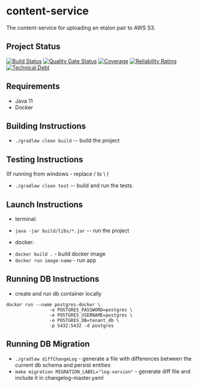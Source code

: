 # content-service
The content-service for uploading an etalon pair to AWS S3.

## Project Status
[![Build Status](https://travis-ci.com/speech4j/content-service.svg?branch=master)](https://travis-ci.com/speech4j/content-service)
[![Quality Gate Status](https://sonarcloud.io/api/project_badges/measure?project=speech4j_content-service&metric=alert_status)](https://sonarcloud.io/dashboard?id=speech4j_content-service)
[![Coverage](https://sonarcloud.io/api/project_badges/measure?project=speech4j_content-service&metric=coverage)](https://sonarcloud.io/dashboard?id=speech4j_content-service)
[![Reliability Rating](https://sonarcloud.io/api/project_badges/measure?project=speech4j_content-service&metric=reliability_rating)](https://sonarcloud.io/dashboard?id=speech4j_content-service)
[![Technical Debt](https://sonarcloud.io/api/project_badges/measure?project=speech4j_content-service&metric=sqale_index)](https://sonarcloud.io/dashboard?id=speech4j_content-service)

## Requirements
* Java 11
* Docker

## Building Instructions
 * `./gradlew clean build` -- build the project

## Testing Instructions
(If running from windows - replace / to \ )
 * `./gradlew clean test` -- build and run the tests.
 
## Launch Instructions 
 - terminal:
 * `java -jar build/libs/*.jar` -- run the project
 - docker:
 * `docker build .` - build docker image
 * `docker run image-name` - run app
 
## Running DB Instructions
 * create and run db container locally
 ```
 docker run --name postgres-docker \
                 -e POSTGRES_PASSWORD=postgres \
                 -e POSTGRES_USERNAME=postgres \
                 -e POSTGRES_DB=tenant_db \
                 -p 5432:5432 -d postgres
 ```
## Running DB Migration
* `./gradlew diffChangeLog` - generate a file with differences between the current db schema and persist entities
* `make migration MIGRATION_LABEL="log-version"` - generate diff file and include it in changelog-master.yaml